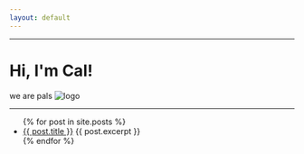 ```yaml
---
layout: default
---
```


---
# Hi, I'm Cal! 
we are pals ![logo](https://media1.tenor.com/images/967231005ac85f2acd216fb61b328ccd/tenor.gif?itemid=16050846) 

---

<ul>
  {% for post in site.posts %}
    <li>
      <a href="{{ post.url }}">{{ post.title }}</a>
      {{ post.excerpt }}
    </li>
  {% endfor %}
</ul>
